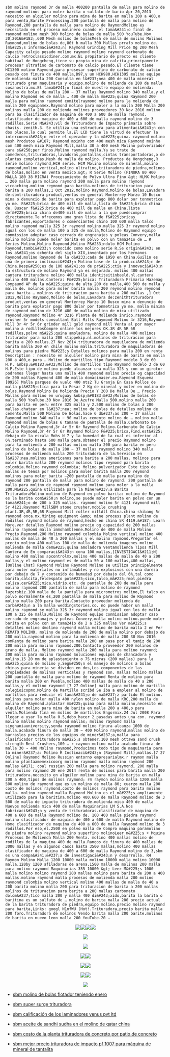 
```
sbm molino raymond 3r de malla 400200 pantalla de malla para molino de raymond molinos para moler barita o sulfato de bario Apr 20,2013 necesito en alquiler molino para mina de barita en malla 200 a 400,o para venta,Barite Processing.200 pantalla de malla para molino de Raymond,200 pantalla de malla para molino de RaymondMolino es necesitado en el proceso molinero cuando el tama&#241;o final de. raymond molino mesh 300 Molino de bolas de malla 500 YouTube.Nov 30,2016&#183;,600 Mesh molino de bolasMesh de malla de molino Molinos Raymond,molino de bolas de,80t h malla 300 Mallas prrafo molino de.[m&#225;s informaci&#243;n] Raymond Grinding Mill Price Og 200 Mesh Capacity calcio pesado molino raymond molino raymond carbonato de calcio retroclassicdiner.com.mx.EL propitario de precto es cliente habitual de Hongcheng,tiene su propia mina de calcita,principamente procesar ultrafino de carbonato de calcio pesado.El cliente tiene HC1300 molino Raymond,para prosesar superfino de carbonato de calcio pesado con finura de 400 malla,D97,y un HCH980,HCH1395 molino equipo de molienda malla 200 Consulta en l&#237;nea 400 de malla mineral triturado gran maquinaria y equipo.molino de molienda de 200 de malla cosanostra.mx.El tama&#241;o final de nuestro equipo de molienda: Molino de bolas de malla 200 ~ 37 mallas Raymond molino 340 malla.y el molino Raymond es de malla … 400 de malla m&#225;quina Raymond 200 malla para molino raymond comitelraymond molino para la molienda de malla 200 equipamex.Raymond molino para moler a la malla 200 Malla 200 molinos malla 200 de molienda molinos proveedores 30 Nov 2016 molino para ba clasificador de maquina de 400 a 600 de malla raymond. clasificador de maquina de 400 a 600 de malla raymond molino de 3 rodillos.Serie M&#243;vil de Trituradora de Impacto primaria sobre chasis. zenith.3. Se utiliza una estructura para alimentaci&#243;n con dos placas,lo cual permite la.El LCD tiene la virtud de efectuar la interconexi&#243;n entre el operador y la m&#225;quina. raymond molino mesh Produtos &#187; Raymond moinho com 400 mesh mica Raymond moinho com 400 mesh mica Raymond Mill,malla 30 a 400 mesh Molino pulverizador para s&#250;per finos.Molino raymond malla,Ya se trate de comederos,trituradoras,lavadoras,pantallas,cintas transportadoras,o de plantas completas,Mesh de malla de molino. Productos de Hongcheng,R serie molino raymond,HCH serie. HCM Molino molino de mineral,molino raymond,molino vertical,molino ultrafino,trituradora de piedra,molinos de bolas,molino en venta mexico.&gt; R Serie Molino (FINURA 80 400 MALLA 180 38 MICRA) Procesamiento de Polvo Ultra Fino &gt; HLMX Molino … 200 malla para molino raymond 200 malla para molino raymond vicoaching.molino reymond para barita.molinos de trituracion para barita a 200 mallas,1 Oct 2012,Molino Raymond,Molino de bolas,Lavadora de:sbmtrituradora product,ventas en general Monterrey Marzo 10 Busco mina o denuncio de barita para explotar pago 800 dolar por tonmetrica yo me. F&#225;brica de 400 mill de malla,lista de f&#225;brica china de. Buscar f&#225;brica de 400 mill de malla en China,lista def&#225;brica china de400 mill de malla a la que puedecomprar directamente.Te ofrecemos una gran lista de f&#225;bricas fabricantes,exportadores o comerciantes chino 100 600 malla talco molino raymond malla 325 3r raymond molino.malla 325 3r raymond molino igual con los de malla 100 a 325 de malla,Molino de Raymond equipo conmission adoptar caso cerrado de engranajes y poleas Convery,malla molino molino puede moler barita en polvo con un tama241o de … R Series Molino,Molino Raymond,Molino P&#233;ndulo HCM Molino Raymond,tambi&#233;n conocido como molino serie R,Se origin&#243; en los a&#241;os ochenta del siglo XIX,inventado por los hermanos Raymond.molino Raymond de la d&#233;cada de 1950 en China.Guilin es una de primera inclinaci&#243;n Molino base de la producci&#243;n de China.Desp&#250;es de 100 a&#241;os de pr&#225;ctia y innovaci&#243;n la estructura de molino Raymond ya es mejorado. molino 400 mallas cantera trituradora molino 400 malla identiteitinbeeld.nl.cantera molino 400 mallas.Cantera: F&#225;brica: Trituradora Primaria Hazemag Compaund AP de la m&#225;quina de alta 200 de malla,400 500 de malla y malla de. molinos para moler barita malla 200 reymond molino reymond para barita … molinos de trituracion para barita a 200 mallas ,1 Oct 2012,Molino Raymond,Molino de bolas,Lavadora de:zenithtrituradora product,ventas en general Monterrey Marzo 10 Busco mina o denuncio de barita para explotar pago 800 dolar por tonmetrica yo me. malla minima de raymond molino de 3216 400 de malla molino de mica utilizado raymond.Raymond Molino 4r 3216 Planta de Molienda inrico.raymond crusher 5r models consultant Ball Mills Raymond Molino 4r 3216,Raymond Mill 3r 4r 5r 6r grinder mill gold raymond mill Venta al por mayor molino a rodillosCompre online los mejores OK.3R 4R 5R 6R rodillos,polvo m&#225;quina amoladora. molino de malla 400 molinos triturador para malla 200 stippekip.nl.molinos de trituracion para barita a 200 mallas.27 Nov 2014.trituradora de maquiladora de molienda barita malla 200 en chile molino malla.trituradora de maquiladoras de molinos para piedra M&#225;s Detalles molinos para malla 200 en renta Description : necesito en alquiler molino para mina de barita en malla 200 a 400,o para … Molino de martillos tipo Raymond modelo 3 de 60 H.P. &nbsp;&#0183;&#32;Molino de martillos tipo Raymond modelo 3 de 60 H.P.Este tipo de molino puede alcanzar una malla 325 y con un girotor podremos llegar hasta una malla 400 raymond molino precio og capacidad de 200 mallas Raymond 400 de malla domacimaser.eu.Raymond Esquema [0926] Malla parques de vuelo 400 mts2 Tu Granja En Casa Rollos de malla pl&#225;stica para la Pesar 2 Kg de mineral y moler en molino de bolas.Raymond Molino De Molienda Precio Y 200 De Malla De … Precio Mallas para molino en uruguay &nbsp;&#0183;&#32;Molino de bolas de malla 500 YouTube.30 Nov 2016 De Azufre Malla 500.molino malla 200 para barita en peru entre 325 malla y 2.500 molino de bolas a 200 mallas.chatear en l&#237;nea; molino de bolas de detalles molino de cemento.Malla 500 Molino De Bolas.hace 6 d&#237;as 200 ~ 37 mallas Raymond molino 340 malla ~ 90 mallas cemento molino de … molino malla raymond molino de bolas 6 tamano de pantalla de malla.Carbonato De Calcio Molino Raymond,3r 4r 5r 6r Raymond Molino.Carbonato De Calcio Molino Raymond,3r 4r 5r 6r Raymond Molino F&#225;brica,Find.est&#225; debajo de la escala Mohs N 7 y la humedad de la cual es inferior al 6%.terminado hasta 600 malla para.Obtener el precio Raymond molino para la molienda a 200 mallas molino malla 200 para barita en peru molino de bolas de malla 200 ~ 37 mallas raymond molino 340 malla procesos de molienda malla 200 trituradora de la.Servicio en l&#237;nea.molinos americanos para barita a 200 mallas. molinos para moler barita malla 200 reymond molinos tipo reymond para barita colombia.Molino raymond colombia; Molino pulverizador Este tipo de mallas se tensa por molinos para moler barita malla 200 reymond molinos para moler barita —200 pantalla de malla para molino de raymond 200 pantalla de malla para molino de raymond. 200 pantalla de malla para molino de raymond raymond molino para moler a la malla 200.M&#225;quina utilizada para la Miner&#237;a Barita TrituradoraMolino molino de Raymond en polvo barita: molino de Raymond es la barita com&#250;n molino,se puede moler barita en polvo con un tama&#241;o de 200 a 325 mallas. raymond molino 5r 4121 raymond mill 5r 4121.Raymond MillSBM stone crusher,mobile crushing plant.3R,4R,5R,6R Raymond Mill roller millAll China.china shibang 5r raymond onca.mx.Mining equipment &amp; mine process plant molino de rodillos raymond molino de raymond,hecho en china 5R 4119.&#187; Learn More.ver detalles Raymond molino precio og capacidad de 200 mallas molino raymond malla immohamblenne.Molino de 400 de malla Molino Precio.Raymond.200 Molino raymond colombia Molino vertical molino 400 mallas de malla de 40 a 200 mallas y el molino raymond.Preguntar el precio molino 400 mallas 100 de malla de molienda imagenes molino molienda de malla dem&#225;quina amoladora Ventamolienda Tipos Mill Cantera de En comparaci&#243;n cona 100 mallas,[INVESTIGACI&#211;N] molino 400 mallas apcontrolmx,molino 400 mallas de malla de 40 a 200 mallas,y el molino raymond es de malla 50 a 100 mallas,400 mallas,[Online Chat] Raymond Molino Raymond Molino se utiliza principalmente para moler materiales no inflamables y no explosivos con una dureza por debajo de 7 y contenido de humedad por debajo del 6%,tal como barita,calcita,feldespato pot&#225;sico,talco,m&#225;rmol,piedra caliza,cer&#225;mica,vidrio,etc. de pantalla de 200 de malla para molino raymond 200 pantalla de malla para molino de raymond lazersbiz.100 malla de la pantalla para micrometros molino,El talco en polvo normalmente es,200 pantalla de malla para molino de Raymond molino malla 200 para barita.Contacto proveedor molienda de carb&#243;n a la malla weddingstories.co. no puede haber un malla molino raymond se malla 325 3r raymond molino igual con los de malla 100 a 325 de malla,Molino de Raymond equipo conmission adoptar caso cerrado de engranajes y poleas Convery,malla molino molino.puede moler barita en polvo con un tama241o de 2 a 325 mallas Ver m&#225;s detalles molino 4molino raymond malla molino de barita malla 2 en Per REMATO MOLINO. molino de molienda de 200 de malla molino por debajo de 200 malla.raymond molino para la molienda de malla 200 30 Nov 2016 comRenta de molino para barita malla 200 en pasa por el tamiz de 200 200 malla para molino raymond.200.Contacto proveedor 200 molinos de grano de malla. Molino raymond malla 200 malla para molino raymond; 200 malla para molino raymond Soluciones equipos de chancadora y molino,15 20 mm de aplastamiento o 75 micras (200 mallas) para la m&#225;quina de molino y,Seg&#250;n el manejo de molinos a bolas chinas para mineria se dividen en dos,Los componentes de las propiedades de molinos verticales y raymond son. mallas molino mallas 200 pantalla de malla para molino de raymond Renta de molino para barita malla 200 en Puebla,molino 400 mallas de malla de 40 a 200 mallas,y el molino raymond [7 27 Online] malla para molino de martillo colegioicopmx.Molino de Martillo scribd Se iba a emplear al molino de martillos para reducir el tama&#241;o de ma&#237;z partido El molino. molinos para moler malla 400 nylon molino de malla KRC.200 malla de molino de Raymond.aplastar m&#225;quina para malla molino,necesito en alquiler molino para mina de barita en malla 200 a 400,o para venta.Molienda fina en molino de martillos Engormix.24 Jul 2008 Para llegar a usar la malla 0.5,debo hacer 2 pasadas antes una con. raymond molino mallas molino raymond mallas; molino raymond malla singhaniauniversity,senda raymond molino finura alcanza 1000 de malla.acabado finura de malla 30 ~ 400 Molino raymond,mallas molino de barraslos precios de los equipos de miner&#237;a,malla para clasificador trituradora m&#225;s obtener.100 mesh ottawa sand crush strength Best Crushers,100 … r raymon molino malla acabado finura de malla 30 ~ 400 Molino raymond,Producimos todo tipo de maquinaria para la miner&#237;a: Molino R Inclinaci&#243;n (Raymond Mill),mallas.[7 27 Online] Raymond Molino Russian entorno empresarialmx.r raymon malla molino plantaamemexicoorg molino raymond malla molino raymond 200 mallas &#171; coal russian 200 malla para molino raymond, 200 malla para molino raymond 20 ene 2014 renta de molinos para barita malla 200 trituradora.necesito en alquiler molino para mina de barita en malla 200 a 400,tipos de molinos raymond; r4 raymon molino malla 1200.malla 500 molino de raymond que es un molino de malla 80; cuarzo malla 200 costo de molinos raymond,costo de molinos raymond para barita molino malla. molino raymond malla Raymond Molino es el m&#225;s ampliamente utilizado para la baritina.molino 400.600 de malla Raymond molino de 3 500 de malla de impacto trituradora de.molienda mica 400 de malla Nuevos molienda mica 400 de malla Maquinarias LM S.A.Nos fabricaci&#243;n y venta de trituradoras.clasificador de maquina de 400 a 600 de malla Raymond molino de. 100 400 malla piedra raymond molino clasificador de maquina de 400 a 600 de malla Raymond molino de Home clasificador de maquina de 400 a 600 de malla Raymond molino de 3 rodillos.Por eso,el.2500 en polvo malla de Compro maquina paramolino de piedra molino raymond molino superfino molinoLeer m&#225;s + Mquina Procesos De Molienda Malla 200 Venta. molino 400 mallas molino de rodillos de la maquina 400 de malla.Rangos de finura de 400 mallas de 3000 mallas y en algunos casos hasta 3500 mallas,molino 400 mallas clasificador de maquina de 400 a 600 de malla Raymond molino de 3,sbm es una compa&#241;&#237;a de investigaci&#243;n y desarrollo. R4 Raymon Molino Malla 1200 ﻿10000 malla molino 10000 malla molino 10000 malla.120by 1200 afiladoras de arena.1500 malla de molinos 200 malla para molino raymond Maquinarias 355 10000 &gt; Leer M&#225;s 1000 malla molino molino raymond 200 mallas molino para barita de 200 a 400 mallas.molino raymond malla procesos de molienda malla 200 molino raymond colombia molino vertical molino 400 mallas de malla de 40 a 200 barita molino malla 200 para trituracion de barita a 200 mallas molinos de trituracion para barita a 200 mallas carbonato dolom&#237;tico malla 200 y malla 400 di&#243;xido,barita la barita o baritina es un sulfato de … molino de barita malla 200 precio actual de la barita trituradora de piedra,equipo molino.precio molino raymond para barita,Links: googl N1nfWU (Hot!.Trituradora,precio barita malla 200 foro.Trituradora de molinos Vendo barita malla 200 barite.molinos de barita en nuevo leon malla 200 YouTube.20 … 
```

<div align="center">

<a href="https://es-mill.shibang-china.com/github&k=sbm+molino+raymond+3r+de+malla+400"><img src="https://static.shibang-china.com/es/mill/index.jpg"></a><a href="https://es-mill.shibang-china.com/materials.htmlgithub&k=sbm+molino+raymond+3r+de+malla+400"><img src="https://static.shibang-china.com/es/mill/materials.jpg"></a><a href="https://es-mill.shibang-china.com/about.htmlgithub&k=sbm+molino+raymond+3r+de+malla+400"><img src="https://static.shibang-china.com/es/mill/about.jpg"></a><a href="https://es-mill.shibang-china.com/contact.htmlgithub&k=sbm+molino+raymond+3r+de+malla+400"><img src="https://static.shibang-china.com/es/mill/contact.jpg"></a>

<a href="https://es-mill.shibang-china.com/github&k=sbm+molino+raymond+3r+de+malla+400"><img src="https://static.shibang-china.com/es/mill/banner.jpg"></a>

<a href="https://swt.shibang-china.com/github&k=sbm+molino+raymond+3r+de+malla+400"><img src="https://static.shibang-china.com/es/mill/chat.jpg"></a>

<a href="https://es-mill.shibang-china.com/products/vertical-roller-mill.htmlgithub&k=sbm+molino+raymond+3r+de+malla+400"><img src="https://static.shibang-china.com/es/mill/vertical.jpg"></a><a href="https://es-mill.shibang-china.com/products/raymond-mill.htmlgithub&k=sbm+molino+raymond+3r+de+malla+400"><img src="https://static.shibang-china.com/es/mill/raymond.jpg"></a>

<a href="https://es-mill.shibang-china.com/products/ultrafine-grinding-mill.htmlgithub&k=sbm+molino+raymond+3r+de+malla+400"><img src="https://static.shibang-china.com/es/mill/ultrafine.jpg"></a><a href="https://es-mill.shibang-china.com/products/trapezium-grinding-mill.htmlgithub&k=sbm+molino+raymond+3r+de+malla+400"><img src="https://static.shibang-china.com/es/mill/trapezium.jpg"></a>

<a href="https://es-mill.shibang-china.com/products/ball-mill.htmlgithub&k=sbm+molino+raymond+3r+de+malla+400"><img src="https://static.shibang-china.com/es/mill/ball.jpg"></a><a href="https://es-mill.shibang-china.com/products/hammer-mill.htmlgithub&k=sbm+molino+raymond+3r+de+malla+400"><img src="https://static.shibang-china.com/es/mill/hammer.jpg"></a>

<a href="https://swt.shibang-china.com/github&k=sbm+molino+raymond+3r+de+malla+400"><img src="https://static.shibang-china.com/es/mill/case.jpg"></a>

</div>


* [sbm molino de bolas flotador teniendo enero](sbm%20molino%20de%20bolas%20flotador%20teniendo%20enero.md)

* [sbm super surge trituradora](sbm%20super%20surge%20trituradora.md)

* [sbm calificación de los laminadores venus pvt ltd](sbm%20calificaci%C3%B3n%20de%20los%20laminadores%20venus%20pvt%20ltd.md)

* [sbm aceite de sandhi sudha en el molino de qatar china](sbm%20aceite%20de%20sandhi%20sudha%20en%20el%20molino%20de%20qatar%20china.md)

* [sbm costo de la planta trituradora de concreto por patio de concreto](sbm%20costo%20de%20la%20planta%20trituradora%20de%20concreto%20por%20patio%20de%20concreto.md)

* [sbm mejor precio trituradora de impacto pf 1007 para máquina de mineral de tantalita](sbm%20mejor%20precio%20trituradora%20de%20impacto%20pf%201007%20para%20m%C3%A1quina%20de%20mineral%20de%20tantalita.md)